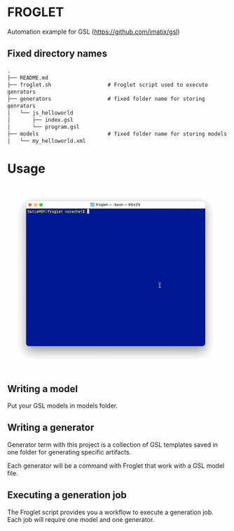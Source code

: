 # FROGLET

Automation example for GSL (https://github.com/imatix/gsl)

## Fixed directory names

```
.
├── README.md
├── froglet.sh                  # Froglet script used to execute genrators
├── generators                  # fixed folder name for storing genrators
│   └── js_helloworld
│       ├── index.gsl
│       └── program.gsl
├── models                      # fixed folder name for storing models
│   └── my_helloworld.xml
```

# Usage

![Usage animated gif](usageguide.gif)

## Writing a model 

Put your GSL models in models folder.

## Writing a generator

Generator term with this project is a collection of GSL templates saved in one folder for generating specific artifacts. 

Each generator will be a command with Froglet that work with a GSL model file.

## Executing a generation job

The Froglet script provides you a workflow to execute a generation job. Each job will require one model and one generator. 